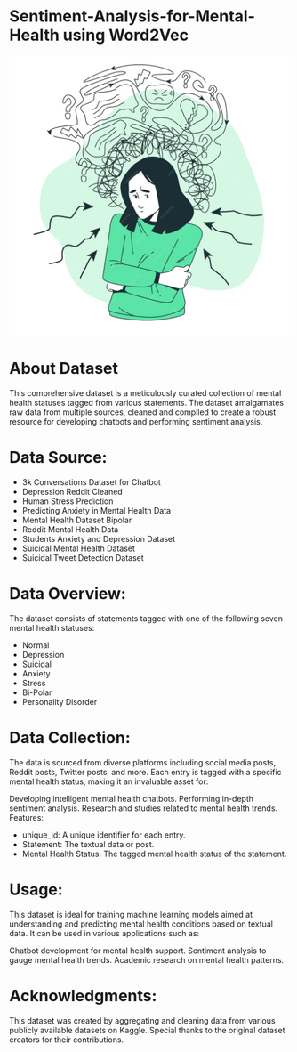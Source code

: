 # Sentiment-Analysis-for-Mental-Health using Word2Vec

![Anxiety Concept Illustration](https://github.com/amit-na4061/Sentiment-Analysis-for-Mental-Health/blob/main/anxiety-concept-illustration_114360-8074.jpg)

# About Dataset
This comprehensive dataset is a meticulously curated collection of mental health statuses tagged from various statements. The dataset amalgamates raw data from multiple sources, cleaned and compiled to create a robust resource for developing chatbots and performing sentiment analysis.

# Data Source:

- 3k Conversations Dataset for Chatbot
- Depression Reddit Cleaned
- Human Stress Prediction
- Predicting Anxiety in Mental Health Data
- Mental Health Dataset Bipolar
- Reddit Mental Health Data
- Students Anxiety and Depression Dataset
- Suicidal Mental Health Dataset
- Suicidal Tweet Detection Dataset

# Data Overview:
The dataset consists of statements tagged with one of the following seven mental health statuses:

- Normal
- Depression
- Suicidal
- Anxiety
- Stress
- Bi-Polar
- Personality Disorder

# Data Collection:
The data is sourced from diverse platforms including social media posts, Reddit posts, Twitter posts, and more. Each entry is tagged with a specific mental health status, making it an invaluable asset for:

Developing intelligent mental health chatbots.
Performing in-depth sentiment analysis.
Research and studies related to mental health trends.
Features:
- unique_id: A unique identifier for each entry.
- Statement: The textual data or post.
- Mental Health Status: The tagged mental health status of the statement.

# Usage:
This dataset is ideal for training machine learning models aimed at understanding and predicting mental health conditions based on textual data. It can be used in various applications such as:

Chatbot development for mental health support.
Sentiment analysis to gauge mental health trends.
Academic research on mental health patterns.

# Acknowledgments:
This dataset was created by aggregating and cleaning data from various publicly available datasets on Kaggle. Special thanks to the original dataset creators for their contributions.
